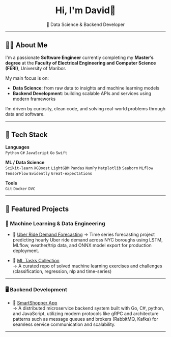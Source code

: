<h1 align="center">Hi, I'm David👋</h1>
<p align="center">
  🧠 Data Science & Backend Developer
</p>

---

## 🧑‍💻 About Me

I'm a passionate **Software Engineer** currently completing my **Master’s degree** at the **Faculty of Electrical Engineering and Computer Science (FERI)**, University of Maribor.  

My main focus is on:
- **Data Science**: from raw data to insights and machine learning models  
- **Backend Development**: building scalable APIs and services using modern frameworks  

I’m driven by curiosity, clean code, and solving real-world problems through data and software.

---

## 🔧 Tech Stack

**Languages**  
`Python` `C#` `JavaScript` `Go` `Swift`

**ML / Data Science**  
`Scikit-learn` `XGBoost` `LightGBM` `Pandas` `NumPy` `Matplotlib` `Seaborn` `MLflow` `TensorFlow` `Evidently` `Great-expectations`

**Tools**  
`Git` `Docker` `DVC`

---

## 🚀 Featured Projects

### 🧠 Machine Learning & Data Engineering

- 🚕 [Uber Ride Demand Forecasting](https://github.com/DavidBalazic/IIS_Projekt)
  → Time series forecasting project predicting hourly Uber ride demand across NYC boroughs using LSTM, MLflow, weather/trip data, and ONNX model export for production deployment.

- 🧪 [ML Tasks Collection](https://github.com/DavidBalazic/MLProjects)  
  → A curated repo of solved machine learning exercises and challenges (classification, regression, nlp and time-series)

---

### 🖥️ Backend Development

- 🧾 [SmartShopper App](https://github.com/DavidBalazic/SmartShopperApp)  
  → A distributed microservice backend system built with Go, C#, python, and JavaScript, utilizing modern protocols like gRPC and architecture patterns such as message queues and brokers (RabbitMQ, Kafka) for seamless service communication and scalability.

---
